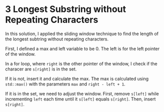 # 3 Longest Substring without Repeating Characters
In this solution, I applied the sliding window technique to find the length of the longest subtring without repeating characters.

First, I defined a max and left variable to be 0. The left is for the left pointer of the window.

In a for loop, where `right` is the other pointer of the window, I check if the characer are `s[right]` is in the set.

If it is not, insert it and calculate the max. The max is calculated using `std::max()` with the parameters `max` and `right - left + 1`.

If it is in the set, we need to adjust the window. First, remove `s[left]` while incrementing `left` each time until it `s[left]` equals `s[right]`. Then, insert `s[right]`.